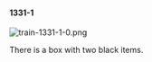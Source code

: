 #### 1331-1
![train-1331-1-0.png](https://github.com/lil-lab/nlvr/raw/master/nlvr/train/images/66/train-1331-1-0.png "train-1331-1-0.png")

There is a box with two black items.